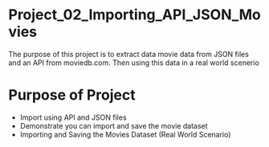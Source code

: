 # Project_02_Importing_API_JSON_Movies

The purpose of this project is to extract data movie data from JSON files and an API from moviedb.com. Then using this data in a real world scenerio 

# Purpose of Project 

- Import using API and JSON files 
- Demonstrate you can import and save the movie dataset 
- Importing and Saving the Movies Dataset (Real World Scenario)

